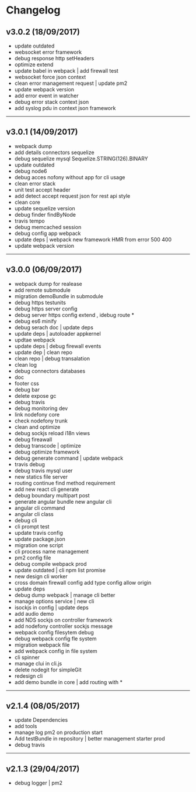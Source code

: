 # Changelog

## v3.0.2 (18/09/2017)
- update outdated
- websocket error framework
- debug response http setHeaders
- optimize extend
- update babel in webpack | add firewall test
- websocket  force json context
- clean error management request | update pm2
- update webpack version
- add error event in watcher
- debug error stack context json
- add syslog pdu in context json  framework

---

## v3.0.1 (14/09/2017)
- webpack dump
- add details connectors sequelize
- debug sequelize mysql Sequelize.STRING(126).BINARY
- update outdated
- debug node6
- debug acces nofony without app for cli usage
- clean error stack
- unit test accept header
- add detect accept request json for rest api style
- clean core
- update sequelize version
- debug finder findByNode
- travis tempo
- debug memcached session
- debug config app webpack
- update deps | webpack new framework HMR from error 500 400
- update webpack version

---

## v3.0.0 (06/09/2017)
- webpack dump for realease
- add remote submodule
- migration demoBundle in submodule
- debug https testunits
- debug https server config
- debug server https config extend , idebug route *
- debug es6 minify
- debug serach doc | update deps
- update deps | autoloader appkernel
- updtae webpack
- update deps | debug firewall events
- update dep | clean repo
- clean repo | debug  transalation
- clean log
- debug connectors databases
- doc
- footer css
- debug bar
- delete expose gc
- debug travis
- debug monitoring dev
- link nodefony core
- check nodefony trunk
- clean and optimize
- debug sockjs reload i18n views
- debug fireawall
- debug transcode | optimize
- debug optimize framework
- debug generate command | update webpack
- travis debug
- debug travis mysql user
- new statics file server
- routing continue find method requirement
- add new react cli generate
- debug boundary  multipart post
- generate angular bundle new angular cli
- angular cli command
- angular cli class
- debug cli
- cli prompt test
- update travis config
- update package.json
- migration one script
- cli process name management
- pm2 config file
- debug compile webpack prod
- update outdated | cli npm list promise
- new design cli worker
- cross domain firewall config add type config allow origin
- update deps
- debug dump webpack | manage cli better
- manage options service | new cli
- isockjs in config | update deps
- add audio demo
- add NDS sockjs  on controller framework
- add nodefony controller sockjs message
- webpack config filesytem debug
- debug webpack config fle system
- migration webpack file
- add webpack config in file system
- cli spinner
- manage clui in cli.js
- delete nodegit for simpleGit
- redesign cli
- add demo bundle in core | add routing with *

---

## v2.1.4 (08/05/2017)
- update Dependencies
- add tools
- manage log pm2 on production start
- Add testBundle in repository | better management starter prod
- debug travis

---

## v2.1.3 (29/04/2017)
- debug logger | pm2
